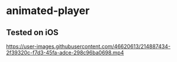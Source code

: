 # animated-player

## Tested on iOS


https://user-images.githubusercontent.com/46620613/214887434-2f39320c-f7d3-45fa-adce-298c96ba0698.mp4


